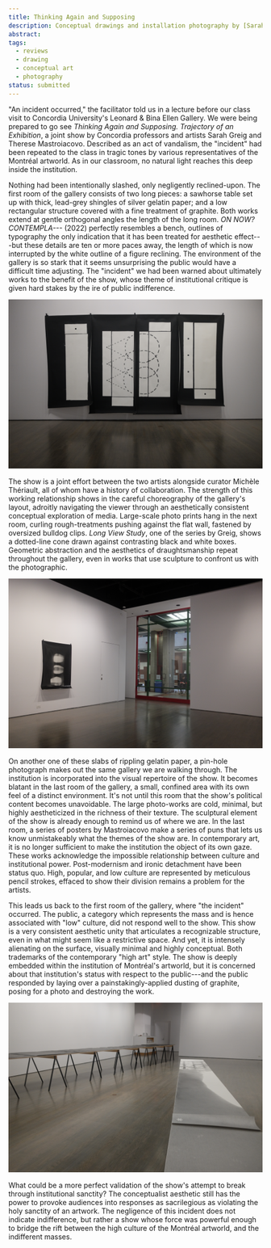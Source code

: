 ```yaml
---
title: Thinking Again and Supposing
description: Conceptual drawings and installation photography by [Sarah Greig](http://www.sarahgreig.ca/) and Therese Mastroiacovo.
abstract:
tags:
  - reviews
  - drawing
  - conceptual art
  - photography
status: submitted
---
```


"An incident occurred," the facilitator told us in a lecture before our class visit to Concordia University's Leonard & Bina Ellen Gallery. We were being prepared to go see *Thinking Again and Supposing. Trajectory of an Exhibition*, a joint show by Concordia professors and artists Sarah Greig and Therese Mastroiacovo. Described as an act of vandalism, the "incident" had been repeated to the class in tragic tones by various representatives of the Montréal artworld. As in our classroom, no natural light reaches this deep inside the institution.

Nothing had been intentionally slashed, only negligently reclined-upon. The first room of the gallery consists of two long pieces: a sawhorse table set up with thick, lead-grey shingles of silver gelatin paper; and a low rectangular structure covered with a fine treatment of graphite. Both works extend at gentle orthogonal angles the length of the long room. *ON NOW? CONTEMPLA---* (2022) perfectly resembles a bench, outlines of typography the only indication that it has been treated for aesthetic effect---but these details are ten or more paces away, the length of which is now interrupted by the white outline of a figure reclining. The environment of the gallery is so stark that it seems unsurprising the public would have a difficult time adjusting. The "incident" we had been warned about ultimately works to the benefit of the show, whose theme of institutional critique is given hard stakes by the ire of public indifference.

![Geometric abstraction repeats across media.](/assets/images/20221112-1433-000.JPG)

The show is a joint effort between the two artists alongside curator Michèle Thériault, all of whom have a history of collaboration. The strength of this working relationship shows in the careful choreography of the gallery's layout, adroitly navigating the viewer through an aesthetically consistent conceptual exploration of media. Large-scale photo prints hang in the next room, curling rough-treatments pushing against the flat wall, fastened by oversized bulldog clips. *Long View Study*, one of the series by Greig, shows a dotted-line cone drawn against contrasting black and white boxes. Geometric abstraction and the aesthetics of draughtsmanship repeat throughout the gallery, even in works that use sculpture to confront us with the photographic.

![Deep inside Concordia University's lightless Webster Library.](/assets/images/20221112-1433-002.JPG)

On another one of these slabs of rippling gelatin paper, a pin-hole photograph makes out the same gallery we are walking through. The institution is incorporated into the visual repertoire of the show. It becomes blatant in the last room of the gallery, a small, confined area with its own feel of a distinct environment. It's not until this room that the show's political content becomes unavoidable. The large photo-works are cold, minimal, but highly aestheticized in the richness of their texture. The sculptural element of the show is already enough to remind us of where we are. In the last room, a series of posters by Mastroiacovo make a series of puns that lets us know unmistakeably what the themes of the show are. In contemporary art, it is no longer sufficient to make the institution the object of its own gaze. These works acknowledge the impossible relationship between culture and institutional power. Post-modernism and ironic detachment have been status quo. High, popular, and low culture are represented by meticulous pencil strokes, effaced to show their division remains a problem for the artists.

This leads us back to the first room of the gallery, where "the incident" occurred. The public, a category which represents the mass and is hence associated with "low" culture, did not respond well to the show. This show is a very consistent aesthetic unity that articulates a recognizable structure, even in what might seem like a restrictive space. And yet, it is intensely alienating on the surface, visually minimal and highly conceptual. Both trademarks of the contemporary "high art" style. The show is deeply embedded within the institution of Montréal's artworld, but it is concerned about that institution's status with respect to the public---and the public responded by laying over a painstakingly-applied dusting of graphite, posing for a photo and destroying the work.

![Damage sustained to the work.](/assets/images/20221112-1426-000.JPG)

What could be a more perfect validation of the show's attempt to break through institutional sanctity? The conceptualist aesthetic still has the power to provoke audiences into responses as sacrilegious as violating the holy sanctity of an artwork. The negligence of this incident does not indicate indifference, but rather a show whose force was powerful enough to bridge the rift between the high culture of the Montréal artworld, and the indifferent masses.
